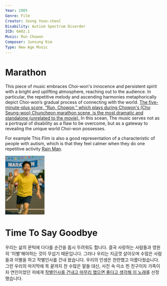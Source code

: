 ```yaml
---
Year: 2005 
Genre: Film 
Creator: Jeong Yoon-cheol
Disability: Autism Spectrum Disorder
ICD: 6A02.1
Music: Run Chowon
Composer: Junsung Kim
Type: New Age Music
---
```


# Marathon

This piece of music embraces Choi-won's innocence and persistent spirit with a bright and uplifting atmosphere, reaching out to the audience. In particular, the repetitive melody and ascending harmonies metaphorically depict Choi-won’s gradual process of connecting with the world. [The five-minute-plus score, “Run, Chowon,” which plays during Chowon's (Cho Seung-woo) Chuncheon marathon scene, is the most dramatic and standalone (unrelated to the movie).](https://youtu.be/6nM9hL95LzA?si=pFjQp4X-W6ni9pBb) In this scean, The music serves not as a portrayal of disability as a flaw to be overcome, but as a gateway to revealing the unique world Choi-won possesses.

For example This Flim is also a good representation of a characteristic of people with autism, which is that they feel calmer when they do one repetitive activity [Rain Man](ahn_ire.md). 

<img src="./lee_kyuchan_img.png" alt="Image depicting Autism" style="width:25%;" />

# Time To Say Goodbye
우리는 삶의 문턱에 다다를 순간을 몹시 두려워도 합니다. 결국 사랑하는 사람들과 영원히 '이별'해야하는 것이 무섭기 때문입니다. 그러나 우리는 지금껏 살아오며 수많은 사람들과 이별을 하고 작별인사를 건내 왔습니다. 우리의 인생은 찬란했고 아름다웠습니다. 그런 우리의 마지막에 목 끝까지 찬 수많은 말들 대신, 사진 속 미소 띈 친구이자 가족이자 연인이었던 저에게 [작별인사를 건내고 마무리 했으면 좋다고 생각해 이 노래](https://youtu.be/M3mdHmhI3cs?si=BRFTXSbDh-sq31b4)를 선정했습니다.  
